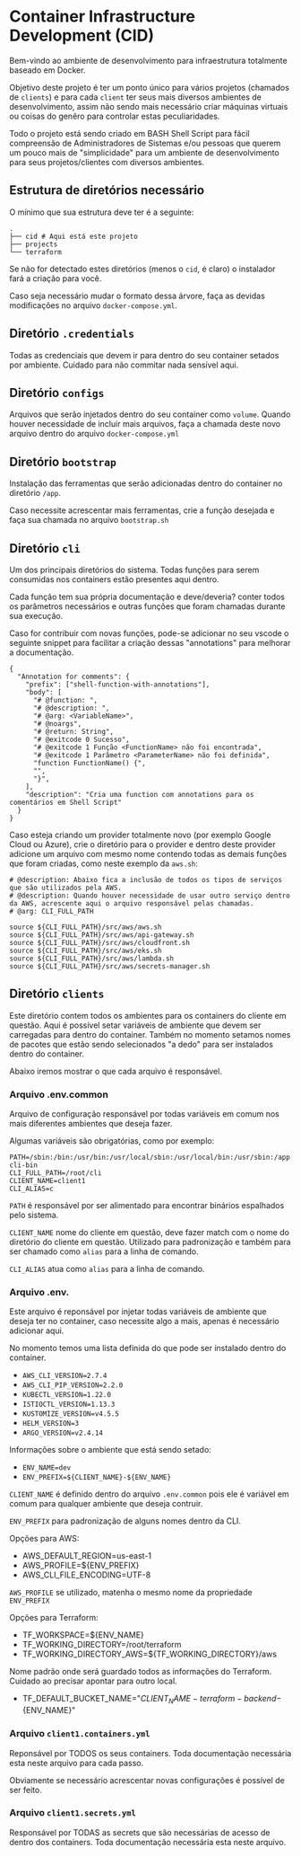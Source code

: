 # Container Infrastructure Development (CID)

Bem-vindo ao ambiente de desenvolvimento para infraestrutura totalmente baseado em Docker.

Objetivo deste projeto é ter um ponto único para vários projetos (chamados de `clients`) e para cada `client` ter seus mais diversos ambientes de desenvolvimento, assim não sendo mais necessário criar máquinas virtuais ou coisas do genêro para controlar estas peculiaridades.

Todo o projeto está sendo criado em BASH Shell Script para fácil compreensão de Administradores de Sistemas e/ou pessoas que querem um pouco mais de "simplicidade" para um ambiente de desenvolvimento para seus projetos/clientes com diversos ambientes.

## Estrutura de diretórios necessário

O mínimo que sua estrutura deve ter é a seguinte:

```
.
├── cid # Aqui está este projeto
├── projects
└── terraform
```

Se não for detectado estes diretórios (menos o `cid`, é claro) o instalador fará a criação para você.

Caso seja necessário mudar o formato dessa árvore, faça as devidas modificações no arquivo `docker-compose.yml`.


## Diretório `.credentials`

Todas as credenciais que devem ir para dentro do seu container setados por ambiente. Cuidado para não commitar nada sensível aqui.

## Diretório `configs`

Arquivos que serão injetados dentro do seu container como `volume`. Quando houver necessidade de incluir mais arquivos, faça a chamada deste novo arquivo dentro do arquivo `docker-compose.yml`

## Diretório `bootstrap`

Instalação das ferramentas que serão adicionadas dentro do container no diretório `/app`.

Caso necessite acrescentar mais ferramentas, crie a função desejada e faça sua chamada no arquivo `bootstrap.sh`

## Diretório `cli`

Um dos principais diretórios do sistema. Todas funções para serem consumidas nos containers estão presentes aqui dentro.

Cada função tem sua própria documentação e deve/deveria? conter todos os parâmetros necessários e outras funções que foram chamadas durante sua execução.

Caso for contribuir com novas funções, pode-se adicionar no seu vscode o seguinte snippet para facilitar a criação dessas "annotations" para melhorar a documentação.

```
{
  "Annotation for comments": {
    "prefix": ["shell-function-with-annotations"],
    "body": [
      "# @function: ",
      "# @description: ",
      "# @arg: <VariableName>",
      "# @noargs",
      "# @return: String",
      "# @exitcode 0 Sucesso",
      "# @exitcode 1 Função <FunctionName> não foi encontrada",
      "# @exitcode 1 Parâmetro <ParameterName> não foi definida",
      "function FunctionName() {",
      "",
      "}",
    ],
    "description": "Cria uma function com annotations para os comentários em Shell Script"
  }
}
```

Caso esteja criando um provider totalmente novo (por exemplo Google Cloud ou Azure), crie o diretório para o provider e dentro deste provider adicione um arquivo com mesmo nome contendo todas as demais funções que foram criadas, como neste exemplo da `aws.sh`:

```
# @description: Abaixo fica a inclusão de todos os tipos de serviços que são utilizados pela AWS.
# @description: Quando houver necessidade de usar outro serviço dentro da AWS, acrescente aqui o arquivo responsável pelas chamadas.
# @arg: CLI_FULL_PATH

source ${CLI_FULL_PATH}/src/aws/aws.sh
source ${CLI_FULL_PATH}/src/aws/api-gateway.sh
source ${CLI_FULL_PATH}/src/aws/cloudfront.sh
source ${CLI_FULL_PATH}/src/aws/eks.sh
source ${CLI_FULL_PATH}/src/aws/lambda.sh
source ${CLI_FULL_PATH}/src/aws/secrets-manager.sh

```

## Diretório `clients`

Este diretório contem todos os ambientes para os containers do cliente em questão. Aqui é possível setar variáveis de ambiente que devem ser carregadas para dentro do container. Também no momento setamos nomes de pacotes que estão sendo selecionados "a dedo" para ser instalados dentro do container.

Abaixo iremos mostrar o que cada arquivo é responsável.

### Arquivo .env.common

Arquivo de configuração responsável por todas variáveis em comum nos mais diferentes ambientes que deseja fazer.

Algumas variáveis são obrigatórias, como por exemplo:

```
PATH=/sbin:/bin:/usr/bin:/usr/local/sbin:/usr/local/bin:/usr/sbin:/app:/app/aws-cli-bin
CLI_FULL_PATH=/root/cli
CLIENT_NAME=client1
CLI_ALIAS=c
```
`PATH` é responsável por ser alimentado para encontrar binários espalhados pelo sistema.

`CLIENT_NAME` nome do cliente em questão, deve fazer match com o nome do diretório do cliente em questão. Utilizado para padronização e também para ser chamado como `alias` para a linha de comando.

`CLI_ALIAS` atua como `alias` para a linha de comando.

### Arquivo .env.<ambiente-desejado>

Este arquivo é reponsável por injetar todas variáveis de ambiente que deseja ter no container, caso necessite algo a mais, apenas é necessário adicionar aqui.

No momento temos uma lista definida do que pode ser instalado dentro do container.

* `AWS_CLI_VERSION=2.7.4`
* `AWS_CLI_PIP_VERSION=2.2.0`
* `KUBECTL_VERSION=1.22.0`
* `ISTIOCTL_VERSION=1.13.3`
* `KUSTOMIZE_VERSION=v4.5.5`
* `HELM_VERSION=3`
* `ARGO_VERSION=v2.4.14`

Informações sobre o ambiente que está sendo setado:

* `ENV_NAME=dev`
* `ENV_PREFIX=${CLIENT_NAME}-${ENV_NAME}`

`CLIENT_NAME` é definido dentro do arquivo `.env.common` pois ele é variável em comum para qualquer ambiente que deseja contruir.

`ENV_PREFIX` para padronização de alguns nomes dentro da CLI.

Opções para AWS:

* AWS_DEFAULT_REGION=us-east-1
* AWS_PROFILE=${ENV_PREFIX}
* AWS_CLI_FILE_ENCODING=UTF-8

`AWS_PROFILE` se utilizado, matenha o mesmo nome da propriedade `ENV_PREFIX`

Opções para Terraform:

* TF_WORKSPACE=${ENV_NAME}
* TF_WORKING_DIRECTORY=/root/terraform
* TF_WORKING_DIRECTORY_AWS=${TF_WORKING_DIRECTORY}/aws

Nome padrão onde será guardado todos as informações do Terraform. Cuidado ao precisar apontar para outro local.

* TF_DEFAULT_BUCKET_NAME="${CLIENT_NAME}-terraform-backend-${ENV_NAME}"

### Arquivo `client1.containers.yml`

Reponsável por TODOS os seus containers. Toda documentação necessária esta neste arquivo para cada passo.

Obviamente se necessário acrescentar novas configurações é possível de ser feito.

### Arquivo `client1.secrets.yml`

Responsável por TODAS as secrets que são necessárias de acesso de dentro dos containers. Toda documentação necessária esta neste arquivo.
